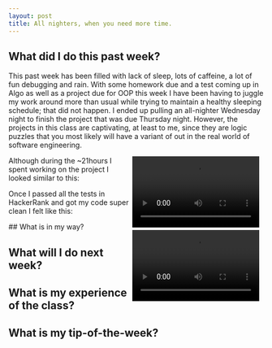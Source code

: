 ```yaml
---
layout: post
title: All nighters, when you need more time.
---
```

## What did I do this past week? 
This past week has been filled with lack of sleep, lots of caffeine, a lot of fun debugging and rain. With some homework due and a test coming up in Algo as well as a project due for OOP this week I have been having to juggle my work around more than usual while trying to maintain a healthy sleeping schedule; that did not happen. I ended up pulling an all-nighter Wednesday night to finish the project that was due Thursday night. However, the projects in this class are captivating, at least to me, since they are logic puzzles that you most likely will have a variant of out in the real world of software engineering. 
<div style="float:right;margin:0 10px 5px 0;"><video src="/assets/buzz.mp4" width="250" height="140" loop preload autoplay></video></div>
Although during the ~21hours I spent working on the project I looked similar to this: 
<div style="float:right;margin:0 10px 5px 0;"><video src="/assets/win-rocky.mp4" width="250" height="140" loop preload autoplay></video></div>
<p>Once I passed all the tests in HackerRank and got my code super clean I felt like this:</p>
## What is in my way?

## What will I do next week?

## What is my experience of the class?

## What is my tip-of-the-week?

